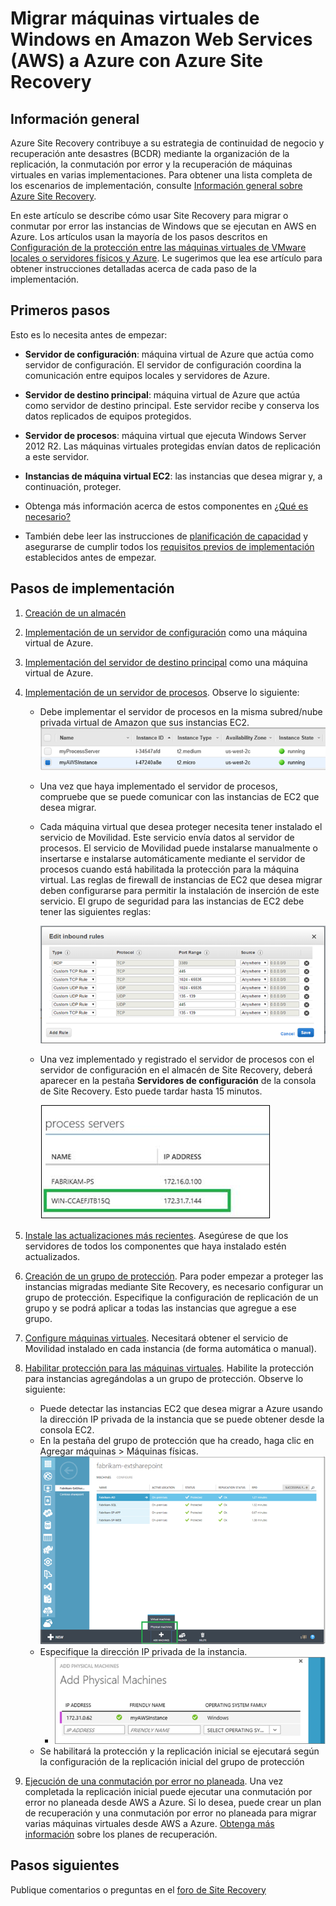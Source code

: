<properties
	pageTitle="Migrar máquinas virtuales de Windows de Amazon Web Services a Azure con Site Recovery | Microsoft Azure"
	description="Use Azure Site Recovery para migrar máquinas virtuales de Windows que se están ejecutando en Amazon Web Services (AWA) en Azure."
	services="site-recovery"
	documentationCenter=""
	authors="rayne-wiselman"
	manager="jwhit"
	editor=""/>

<tags
	ms.service="site-recovery"
	ms.devlang="na"
	ms.topic="article"
	ms.tgt_pltfrm="na"
	ms.workload="backup-recovery"
	ms.date="12/14/2015"
	ms.author="raynew"/>

#  Migrar máquinas virtuales de Windows en Amazon Web Services (AWS) a Azure con Azure Site Recovery


## Información general

Azure Site Recovery contribuye a su estrategia de continuidad de negocio y recuperación ante desastres (BCDR) mediante la organización de la replicación, la conmutación por error y la recuperación de máquinas virtuales en varias implementaciones. Para obtener una lista completa de los escenarios de implementación, consulte [Información general sobre Azure Site Recovery](site-recovery-overview.md).

En este artículo se describe cómo usar Site Recovery para migrar o conmutar por error las instancias de Windows que se ejecutan en AWS en Azure. Los artículos usan la mayoría de los pasos descritos en [Configuración de la protección entre las máquinas virtuales de VMware locales o servidores físicos y Azure](site-recovery-vmware-to-azure-classic-legacy.md). Le sugerimos que lea ese artículo para obtener instrucciones detalladas acerca de cada paso de la implementación.

## Primeros pasos

Esto es lo necesita antes de empezar:

- **Servidor de configuración**: máquina virtual de Azure que actúa como servidor de configuración. El servidor de configuración coordina la comunicación entre equipos locales y servidores de Azure.
- **Servidor de destino principal**: máquina virtual de Azure que actúa como servidor de destino principal. Este servidor recibe y conserva los datos replicados de equipos protegidos.
- **Servidor de procesos**: máquina virtual que ejecuta Windows Server 2012 R2. Las máquinas virtuales protegidas envían datos de replicación a este servidor.
- **Instancias de máquina virtual EC2**: las instancias que desea migrar y, a continuación, proteger.

- Obtenga más información acerca de estos componentes en [¿Qué es necesario?](site-recovery-vmware-to-azure-classic-legacy.md#what-do-i-need)
- También debe leer las instrucciones de [planificación de capacidad](site-recovery-vmware-to-azure-classic-legacy.md#capacity-planning) y asegurarse de cumplir todos los [requisitos previos de implementación](site-recovery-vmware-to-azure-classic-legacy.md#before-you-start) establecidos antes de empezar.

## Pasos de implementación

1. [Creación de un almacén](site-recovery-vmware-to-azure-classic-legacy.md#step-1-create-a-vault)
2. [Implementación de un servidor de configuración](site-recovery-vmware-to-azure-classic-legacy.md#step-2-deploy-a-configuration-server) como una máquina virtual de Azure.
3. [Implementación del servidor de destino principal](site-recovery-vmware-to-azure-classic-legacy.md#step-2-deploy-a-configuration-server) como una máquina virtual de Azure.
4. [Implementación de un servidor de procesos](site-recovery-vmware-to-azure-classic-legacy.md#step-4-deploy-the-on-premises-process-server). Observe lo siguiente:

	- Debe implementar el servidor de procesos en la misma subred/nube privada virtual de Amazon que sus instancias EC2. ![Instancias de EC2](./media/site-recovery-migrate-aws-to-azure/ASR_AWSMigration1.png)

	- Una vez que haya implementado el servidor de procesos, compruebe que se puede comunicar con las instancias de EC2 que desea migrar.
	- Cada máquina virtual que desea proteger necesita tener instalado el servicio de Movilidad. Este servicio envía datos al servidor de procesos. El servicio de Movilidad puede instalarse manualmente o insertarse e instalarse automáticamente mediante el servidor de procesos cuando está habilitada la protección para la máquina virtual. Las reglas de firewall de instancias de EC2 que desea migrar deben configurarse para permitir la instalación de inserción de este servicio. El grupo de seguridad para las instancias de EC2 debe tener las siguientes reglas:

		![reglas de firewall](./media/site-recovery-migrate-aws-to-azure/ASR_AWSMigration2.png)

	- Una vez implementado y registrado el servidor de procesos con el servidor de configuración en el almacén de Site Recovery, deberá aparecer en la pestaña **Servidores de configuración** de la consola de Site Recovery. Esto puede tardar hasta 15 minutos.
	
		![servidor de proceso](./media/site-recovery-migrate-aws-to-azure/ASR_AWSMigration3.png)

5. [Instale las actualizaciones más recientes](site-recovery-vmware-to-azure-classic-legacy.md#step-5-install-latest-updates). Asegúrese de que los servidores de todos los componentes que haya instalado estén actualizados.
6. [Creación de un grupo de protección](site-recovery-vmware-to-azure-classic-legacy.md#step-7-create-a-protection-group). Para poder empezar a proteger las instancias migradas mediante Site Recovery, es necesario configurar un grupo de protección. Especifique la configuración de replicación de un grupo y se podrá aplicar a todas las instancias que agregue a ese grupo. 
7. [Configure máquinas virtuales](site-recovery-vmware-to-azure-classic-legacy.md#step-8-set-up-machines-you-want-to-protect). Necesitará obtener el servicio de Movilidad instalado en cada instancia (de forma automática o manual).
8. [Habilitar protección para las máquinas virtuales](site-recovery-vmware-to-azure-classic-legacy.md#step-9-enable-protection). Habilite la protección para instancias agregándolas a un grupo de protección. Observe lo siguiente:

	- Puede detectar las instancias EC2 que desea migrar a Azure usando la dirección IP privada de la instancia que se puede obtener desde la consola EC2.
	-  En la pestaña del grupo de protección que ha creado, haga clic en Agregar máquinas > Máquinas físicas. ![Detección de EC2](./media/site-recovery-migrate-aws-to-azure/ASR_AWSMigration4.png)
	- Especifique la dirección IP privada de la instancia.
		- ![Detección de EC2](./media/site-recovery-migrate-aws-to-azure/ASR_AWSMigration5.png)
	- Se habilitará la protección y la replicación inicial se ejecutará según la configuración de la replicación inicial del grupo de protección
9. [Ejecución de una conmutación por error no planeada](site-recovery-failover-classic-legacy.md#run-an-unplanned-failover). Una vez completada la replicación inicial puede ejecutar una conmutación por error no planeada desde AWS a Azure. Si lo desea, puede crear un plan de recuperación y una conmutación por error no planeada para migrar varias máquinas virtuales desde AWS a Azure. [Obtenga más información](site-recovery-create-recovery-plans.md) sobre los planes de recuperación.
		
## Pasos siguientes

Publique comentarios o preguntas en el [foro de Site Recovery](https://social.msdn.microsoft.com/forums/azure/home?forum=hypervrecovmgr)

<!---HONumber=AcomDC_0121_2016-->